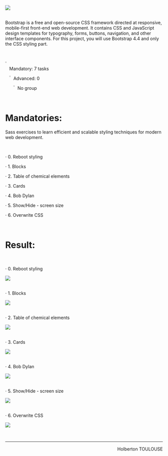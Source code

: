 
<img src="https://github.com/TessierV/holbertonschool-web_front_end/assets/113889290/63e49486-6854-43cf-ba67-b4281c566e4d" />

<br>
<br>

<p>Bootstrap is a free and open-source CSS framework directed at responsive, mobile-first front-end web development. It contains CSS and JavaScript design templates for typography, forms, buttons, navigation, and other interface components.  
For this project, you will use Bootstrap 4.4 and only the CSS styling part.</p>
<br><br>

<img align="left" width="2%" alt="Github" src="https://github.com/TessierV/TessierV/assets/113889290/75f76703-549a-45ed-8091-9fdc76ed72eb" />
<p align="left">Mandatory: 7 tasks</p>
<img align="left" width="2%" alt="Github" src="https://github.com/TessierV/TessierV/assets/113889290/75f76703-549a-45ed-8091-9fdc76ed72eb" />
<p align="left">Advanced: 0</p>
<img align="left" width="2%" alt="Github" src="https://github.com/TessierV/TessierV/assets/113889290/f68c3441-c4fe-4af2-90db-a0eb69922241" />
<p align="left">No group</p>

<br>
<h1  align="left">Mandatories:</h1>
<p>Sass exercises to learn efficient and scalable styling techniques for modern web development.</p>
<br> 
<p align="left">⋅ 0. Reboot styling</p>
<p align="left">⋅ 1. Blocks</p>
<p align="left">⋅ 2. Table of chemical elements</p>
<p align="left">⋅ 3. Cards</p>
<p align="left">⋅ 4. Bob Dylan</p>
<p align="left">⋅ 5. Show/Hide - screen size</p>
<p align="left">⋅ 6. Overwrite CSS</p>


<br>
<h1  align="left">Result:</h1>
<br> 
<p align="left">⋅ 0. Reboot styling</p>
<img src="https://github.com/TessierV/holbertonschool-web_front_end/assets/113889290/b112c2bd-e36a-4c61-b61c-42e146c32142" />
<br>
<br>
<p align="left">⋅ 1. Blocks</p>
<img src="https://github.com/TessierV/holbertonschool-web_front_end/assets/113889290/53bc4373-6855-4f82-a2d3-ce59d6bfaba1" />
<br>
<br>
<p align="left">⋅ 2. Table of chemical elements</p>
<img src="https://github.com/TessierV/holbertonschool-web_front_end/assets/113889290/69387cbf-87c2-4e1e-ac85-31e315c3983f" />
<br>
<br>

<p align="left">⋅ 3. Cards</p>
<img src="https://github.com/TessierV/holbertonschool-web_front_end/assets/113889290/a048d9dd-fe38-4674-a5eb-63044d0b6371" />
<br>
<br>

<p align="left">⋅ 4. Bob Dylan</p>
<img src="https://github.com/TessierV/holbertonschool-web_front_end/assets/113889290/b48402d5-4918-41c0-8a62-2c8a5d579da9" />
<br>
<br>
<p align="left">⋅ 5. Show/Hide - screen size</p>
<img src="https://github.com/TessierV/holbertonschool-web_front_end/assets/113889290/b93cc4ec-b350-4780-82b9-a59332347cbe" />
<br>
<br>
<p align="left">⋅ 6. Overwrite CSS</p>
<img src="https://github.com/TessierV/holbertonschool-web_front_end/assets/113889290/b6b8f7ae-8ce8-43dc-85db-b391b1024a5b" />


<br/><hr>
<p align="right">Holberton TOULOUSE</p>
